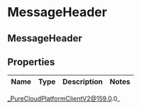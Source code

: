 # MessageHeader

## MessageHeader

## Properties

|Name | Type | Description | Notes|
|------------ | ------------- | ------------- | -------------|



_PureCloudPlatformClientV2@159.0.0_

